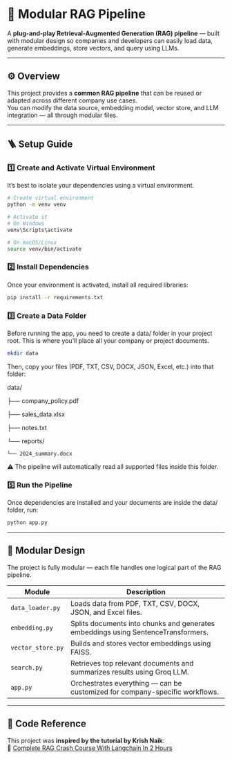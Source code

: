 # 🧠 Modular RAG Pipeline

A **plug-and-play Retrieval-Augmented Generation (RAG) pipeline** — built with modular design so companies and developers can easily load data, generate embeddings, store vectors, and query using LLMs.

---

## ⚙️ Overview

This project provides a **common RAG pipeline** that can be reused or adapted across different company use cases.  
You can modify the data source, embedding model, vector store, and LLM integration — all through modular files.

---

## 🪜 Setup Guide

### 1️⃣ Create and Activate Virtual Environment

It’s best to isolate your dependencies using a virtual environment.

```bash
# Create virtual environment
python -m venv venv

# Activate it
# On Windows
venv\Scripts\activate

# On macOS/Linux
source venv/bin/activate
```

### 2️⃣ Install Dependencies

Once your environment is activated, install all required libraries:

```bash
pip install -r requirements.txt
```

### 3️⃣ Create a Data Folder

Before running the app, you need to create a data/ folder in your project root.
This is where you’ll place all your company or project documents.

```bash
mkdir data
```

Then, copy your files (PDF, TXT, CSV, DOCX, JSON, Excel, etc.) into that folder:

data/

├── company_policy.pdf

├── sales_data.xlsx

├── notes.txt

└── reports/
    
    └── 2024_summary.docx

⚠️ The pipeline will automatically read all supported files inside this folder.

### 5️⃣ Run the Pipeline

Once dependencies are installed and your documents are inside the data/ folder, run:
```bash
python app.py
```

---
## 🧩 Modular Design

The project is fully modular — each file handles one logical part of the RAG pipeline.

| Module | Description |
|---------|-------------|
| `data_loader.py` | Loads data from PDF, TXT, CSV, DOCX, JSON, and Excel files. |
| `embedding.py` | Splits documents into chunks and generates embeddings using SentenceTransformers. |
| `vector_store.py` | Builds and stores vector embeddings using FAISS. |
| `search.py` | Retrieves top relevant documents and summarizes results using Groq LLM. |
| `app.py` | Orchestrates everything — can be customized for company-specific workflows. |

---

## 🎥 Code Reference
This project was **inspired by the tutorial by Krish Naik**:  
🔗 [Complete RAG Crash Course With Langchain In 2 Hours](https://www.youtube.com/watch?v=o126p1QN_RI&t=3971s)
